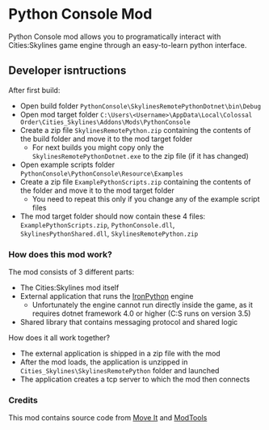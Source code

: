 # Python Console Mod

Python Console mod allows you to programatically interact with Cities:Skylines game engine through an easy-to-learn python interface.

## Developer isntructions

After first build:

- Open build folder `PythonConsole\SkylinesRemotePythonDotnet\bin\Debug`
- Open mod target folder `C:\Users\<Username>\AppData\Local\Colossal Order\Cities_Skylines\Addons\Mods\PythonConsole`
- Create a zip file `SkylinesRemotePython.zip` containing the contents of the build folder and move it to the mod target folder
  - For next builds you might copy only the `SkylinesRemotePythonDotnet.exe` to the zip file (if it has changed)
- Open example scripts folder `PythonConsole\PythonConsole\Resource\Examples`
- Create a zip file `ExamplePythonScripts.zip` containing the contents of the folder and move it to the mod target folder
  - You need to repeat this only if you change any of the example script files
- The mod target folder should now contain these 4 files: `ExamplePythonScripts.zip`, `PythonConsole.dll`, `SkylinesPythonShared.dll`, `SkylinesRemotePython.zip`

### How does this mod work?

The mod consists of 3 different parts:

 - The Cities:Skylines mod itself
 - External application that runs the [IronPython](https://ironpython.net/) engine
   - Unfortunately the engine cannot run directly inside the game, as it requires dotnet framework 4.0 or higher (C:S runs on version 3.5)
 - Shared library that contains messaging protocol and shared logic

How does it all work together?

 - The external application is shipped in a zip file with the mod
 - After the mod loads, the application is unzipped in `Cities_Skylines\SkylinesRemotePython` folder and launched
 - The application creates a tcp server to which the mod then connects

### Credits

This mod contains source code from [Move It](https://github.com/Quboid/CS-MoveIt) and [ModTools](https://github.com/bloodypenguin/Skylines-ModTools)
